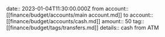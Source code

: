 date:: 2023-01-04T11:30:00.000Z
from account:: [[finance/budget/accounts/main account.md]]
to account:: [[finance/budget/accounts/cash.md]]
amount:: 50
tag:: [[finance/budget/tags/transfers.md]]
details:: cash from ATM
